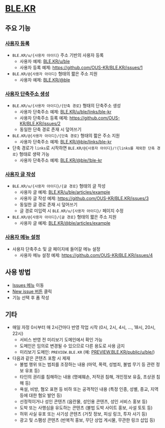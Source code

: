 # [BLE.KR](https://ble.kr)

## 주요 기능

### [사용자 등록](https://github.com/OUS-KR/BLE.KR/issues/new?template=01-user-register-by-issue.yml)

- `BLE.KR/u/{사용자 아이디}` 주소 기반의 사용자 등록
  - 사용자 예제: [BLE.KR/u/ble](https://ble.kr/u/ble)
  - 사용자 등록 예제: https://github.com/OUS-KR/BLE.KR/issues/1
- `BLE.KR/@{사용자 아이디}` 형태의 짧은 주소 지원
  - 사용자 예제: [BLE.KR/@ble](https://ble.kr/@ble)

### [사용자 단축주소 생성](https://github.com/OUS-KR/BLE.KR/issues/new?template=02-user-short-url-register-by-issue.yml)

- `BLE.KR/u/{사용자 아이디}/{단축 경로}` 형태의 단축주소 생성
  - 사용자 단축주소 예제: [BLE.KR/u/ble/links/ble-kr](https://ble.kr/u/ble/links/ble-kr)
  - 사용자 단축주소 등록 예제: https://github.com/OUS-KR/BLE.KR/issues/2
  - 동일한 단축 경로 존재 시 덮어쓰기
- `BLE.KR/@{사용자 아이디}/{단축 경로}` 형태의 짧은 주소 지원
  - 사용자 단축주소 예제: [BLE.KR/@ble/links/ble-kr](https://ble.kr/@ble/links/ble-kr)
- 단축 경로가 `links`로 시작하면 `BLE.KR/@{사용자 아이디}/!{links를 제외한 단축 경로}` 형태로 생략 가능
  - 사용자 단축주소 예제: [BLE.KR/@ble/!ble-kr](https://ble.kr/@ble/!ble-kr)

### [사용자 글 작성](https://github.com/OUS-KR/BLE.KR/issues/new?template=03-user-article-writing-by-issue.yml)

- `BLE.KR/u/{사용자 아이디}/{글 경로}` 형태의 글 작성
  - 사용자 글 예제: [BLE.KR/u/ble/articles/example](https://ble.kr/u/ble/articles/example)
  - 사용자 글 작성 예제: https://github.com/OUS-KR/BLE.KR/issues/3
  - 동일한 글 경로 존재 시 덮어쓰기
  - 글 경로 미입력 시 `BLE.KR/u/{사용자 아이디}/` 페이지 수정
- `BLE.KR/@{사용자 아이디}/{글 경로}` 형태의 짧은 주소 지원
  - 사용자 글 예제: [BLE.KR/@ble/articles/example](https://ble.kr/@ble/articles/example)
 
### [사용자 메뉴 설정](https://github.com/OUS-KR/BLE.KR/issues/new?template=04-user-menu-setting-by-issue.yml)

- 사용자 단축주소 및 글 페이지에 들어갈 메뉴 설정
  - 사용자 메뉴 설정 예제: https://github.com/OUS-KR/BLE.KR/issues/4

## 사용 방법

- [Issues 메뉴](https://github.com/OUS-KR/BLE.KR/issues) 이동
- [New issue 버튼](https://github.com/OUS-KR/BLE.KR/issues/new/choose) 클릭
- 기능 선택 후 폼 작성

## 기타

- 매일 자정 0시부터 매 2시간마다 반영 작업 시작 (0시, 2시, 4시, ..., 18시, 20시, 22시)
  - 서비스 반영 전 미리보기 도메인에서 확인 가능
  - 도메인은 임의로 변경될 수 있으므로 다른 용도로 사용 금지
  - 미리보기 도메인: `PREVIEW.BLE.KR` (예: [PREVIEW.BLE.KR/public/u/ble/](https://preview.ble.kr/public/u/ble/))
- 다음과 같은 콘텐츠 포함 시 제재
  - 불법 행위 또는 범죄를 조장하는 내용 (마약, 폭력, 성범죄, 불법 무기 등 관련 정보 유포 등)
  - 타인의 권리를 침해하는 내용 (명예훼손, 저작권 침해, 개인정보 유출, 초상권 침해 등)
  - 욕설, 비방, 혐오 표현 등 비하 또는 공격적인 내용 (특정 인종, 성별, 종교, 지역 등에 대한 혐오 발언 등)
  - 선정적이거나 성인 콘텐츠 (음란물, 성인용 콘텐츠, 성인 서비스 홍보 등)
  - 도박 또는 사행심을 유도하는 콘텐츠 (불법 도박 사이트 홍보, 사설 토토 등)
  - 허위 사실 유포 또는 사기성 콘텐츠 (거짓 정보, 피싱 링크, 투자 사기 등)
  - 광고 및 스팸성 콘텐츠 (반복적 홍보, 무단 상업 게시물, 무관한 링크 삽입 등)
